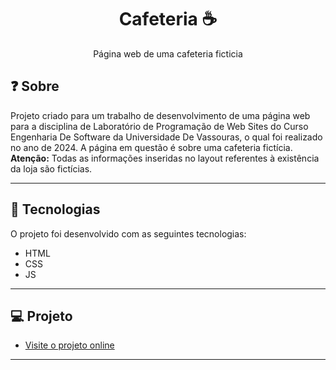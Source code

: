 <h1 align="center">Cafeteria ☕</h1>

<p align="center">Página web de uma cafeteria ficticia<br/></p>



## ❓ Sobre

Projeto criado para um trabalho de desenvolvimento de uma página web para a disciplina de Laboratório de Programação de Web Sites do Curso Engenharia De Software da Universidade De Vassouras, o qual foi realizado no ano de 2024. A página em questão é sobre uma cafeteria fictícia. <br><b>Atenção:</b> Todas as informações inseridas no layout referentes à existência da loja são fictícias.<br>


---

## 🚀 Tecnologias

O projeto foi desenvolvido com as seguintes tecnologias:

- HTML
- CSS
- JS
---
## 💻 Projeto

- [Visite o projeto online](https://pedroaugst0.github.io/cafeteria/)

---